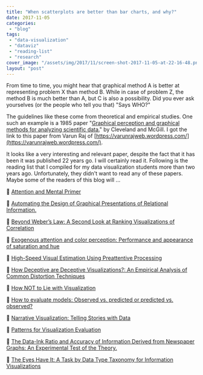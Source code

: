 ```yaml
---
title: "When scatterplots are better than bar charts, and why?"
date: 2017-11-05
categories: 
 - "blog"
tags: 
 - "data-visualization"
 - "dataviz"
 - "reading-list"
 - "research"
cover_image: "/assets/img/2017/11/screen-shot-2017-11-05-at-22-16-48.png"
layout: "post"
---
```


From time to time, you might hear that graphical method A is better at representing problem X than method B. While in case of problem Z, the method B is much better than A, but C is also a possibility. Did you ever ask yourselves (or the people who tell you that) "Says WHO?"

The guidelines like these come from theoretical and empirical studies. One such an example is a 1985 paper "[Graphical perception and graphical methods for analyzing scientific data.](https://www.ncbi.nlm.nih.gov/pubmed/17777913)" by Cleveland and McGill. I got the link to this paper from Varun Raj of [https://varunrajweb.wordpress.com/](https://varunrajweb.wordpress.com/).

It looks like a very interesting and relevant paper, despite the fact that it has been it was published 22 years go. I will certainly read it. Following is the reading list that I compiled for my data visualization students more than two years ago. Unfortunately, they didn't want to read any of these papers. Maybe some of the readers of this blog will ...


 [Attention and Mental Primer](http://www.yorku.ca/jbeck/mental-primer-web.pdf)

 [Automating the Design of Graphical Presentations of Relational Information.](http://www2.parc.com/istl/projects/uir/publications/items/UIR-1986-02-Mackinlay-TOG-Automating.pdf)

 [Beyond Weber’s Law: A Second Look at Ranking Visualizations of Correlation](https://idl.cs.washington.edu/files/2015-BeyondWebersLaw-InfoVis.pdf)

 [Exogenous attention and color perception: Performance and appearance of saturation and hue](http://citeseerx.ist.psu.edu/viewdoc/download?doi=10.1.1.295.5766&rep=rep1&type=pdf)

 [High-Speed Visual Estimation Using Preattentive Processing](https://www.csc.ncsu.edu/faculty/healey/download/tochi.96.pdf)

 [How Deceptive are Deceptive Visualizations?: An Empirical Analysis of Common Distortion Techniques](http://papers.ssrn.com/sol3/Papers.cfm?abstract_id=2566968)

 [How NOT to Lie with Visualization](https://data3.mprog.nl/course/15%20Readings/40%20Reading%204/Rogowitz_How_not_to_lie.pdf)

 [How to evaluate models: Observed vs. predicted or predicted vs. observed?](http://por.agro.uba.ar/users/pineiro/Articulos/Pineiro_2008%20obs%20y%20pred.pdf)

 [Narrative Visualization: Telling Stories with Data](http://vis.stanford.edu/files/2010-Narrative-InfoVis.pdf)

 [Patterns for Visualization Evaluation](http://www.umiacs.umd.edu/~elm/projects/eval-patterns/eval-patterns.pdf)

 [The Data-Ink Ratio and Accuracy of Information Derived from Newspaper Graphs: An Experimental Test of the Theory.](http://files.eric.ed.gov/fulltext/ED295203.pdf)

 [The Eyes Have It: A Task by Data Type Taxonomy for Information Visualizations](http://www.cs.ubc.ca/~tmm/courses/cpsc533c-05-fall/readings/shneiderman96eyes.pdf)

 
